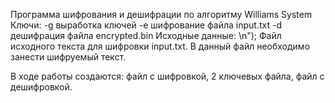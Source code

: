 Программа шифрования и дешифрации по алгоритму Williams System 
Ключи:
-g выработка ключей
-e шифрование файла input.txt
-d дешифрация файла encrypted.bin
Исходные данные: \n"); 
Файл исходного текста для шифровки input.txt. В данный файл необходимо занести шифруемый текст.

В ходе работы создаются: файл с шифровкой, 2 ключевых файла, файл с дешифровкой.
